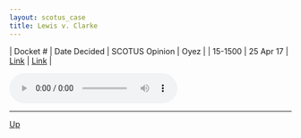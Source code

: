 ```yaml
---
layout: scotus_case
title: Lewis v. Clarke
---
```


| Docket # | Date Decided | SCOTUS Opinion | Oyez |
| 15-1500 | 25 Apr 17 | [Link](https://www.supremecourt.gov/opinions/boundvolumes/581BV.pdf#page=219) | [Link](https://www.oyez.org/cases/2016/15-1500) |

<audio controls>
   <source src='./resources/15-1500.mp3' type='audio/mpeg'>
</audio>

<object data='./resources/15-1500.pdf' type='application/pdf'></object>

---

[Up](./README.md)